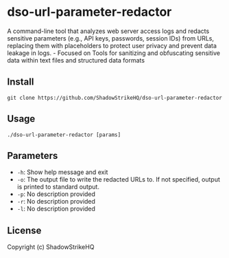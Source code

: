 # dso-url-parameter-redactor
A command-line tool that analyzes web server access logs and redacts sensitive parameters (e.g., API keys, passwords, session IDs) from URLs, replacing them with placeholders to protect user privacy and prevent data leakage in logs. - Focused on Tools for sanitizing and obfuscating sensitive data within text files and structured data formats

## Install
`git clone https://github.com/ShadowStrikeHQ/dso-url-parameter-redactor`

## Usage
`./dso-url-parameter-redactor [params]`

## Parameters
- `-h`: Show help message and exit
- `-o`: The output file to write the redacted URLs to. If not specified, output is printed to standard output.
- `-p`: No description provided
- `-r`: No description provided
- `-l`: No description provided

## License
Copyright (c) ShadowStrikeHQ
